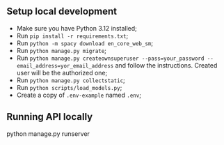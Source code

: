 ## Setup local development

- Make sure you have Python 3.12 installed;
- Run `pip install -r requirements.txt`;
- Run `python -m spacy download en_core_web_sm`;
- Run `python manage.py migrate`;
- Run `python manage.py createownsuperuser --pass=your_password --email_address=yor_email_address` and follow the instructions. Created user will be the authorized one;
- Run `python manage.py collectstatic`;
- Run `python scripts/load_models.py`;
- Create a copy of `.env-example` named `.env`;

## Running API locally

python manage.py runserver
